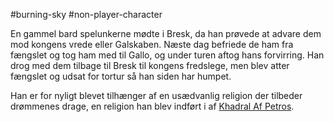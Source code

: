 #burning-sky #non-player-character

En gammel bard spelunkerne mødte i Bresk, da han prøvede at advare dem mod kongens vrede eller Galskaben. Næste dag befriede de ham fra fængslet og tog ham med til Gallo, og under turen aftog hans forvirring. Han drog med dem tilbage til Bresk til kongens fredslege, men blev atter fængslet og udsat for tortur så han siden har humpet.

Han er for nyligt blevet tilhænger af en usædvanlig religion der tilbeder drømmenes drage, en religion han blev indført i af [Khadral Af Petros](./Khadral%20Af%20Petros.md).
